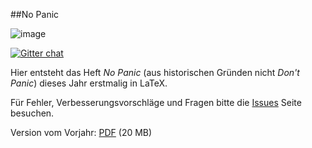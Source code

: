 ##No Panic

![image](http://i.imgur.com/xLUylQA.png)

[![Gitter chat](http://img.shields.io/badge/gitter-fsr/nopanic-brightgreen.svg)](https://gitter.im/fsr/nopanic)

Hier entsteht das Heft *No Panic* (aus historischen Gründen nicht *Don't Panic*) dieses Jahr erstmalig in LaTeX.

Für Fehler, Verbesserungsvorschläge und Fragen bitte die [Issues](https://github.com/fsr/nopanic/issues) Seite besuchen.

Version vom Vorjahr: [PDF](https://dl.dropboxusercontent.com/u/1936801/NoPanic2013.pdf) (20 MB)

